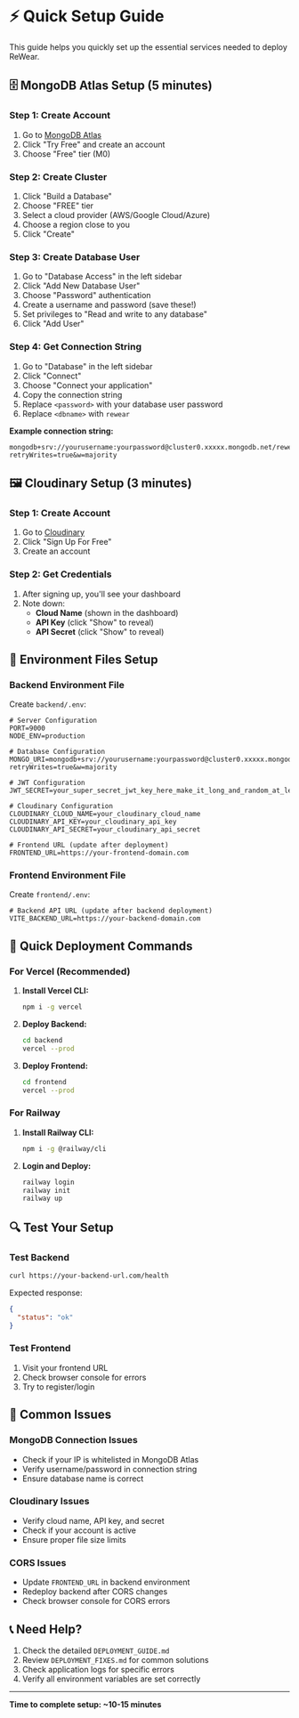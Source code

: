 # ⚡ Quick Setup Guide

This guide helps you quickly set up the essential services needed to deploy ReWear.

## 🗄️ MongoDB Atlas Setup (5 minutes)

### Step 1: Create Account
1. Go to [MongoDB Atlas](https://www.mongodb.com/atlas)
2. Click "Try Free" and create an account
3. Choose "Free" tier (M0)

### Step 2: Create Cluster
1. Click "Build a Database"
2. Choose "FREE" tier
3. Select a cloud provider (AWS/Google Cloud/Azure)
4. Choose a region close to you
5. Click "Create"

### Step 3: Create Database User
1. Go to "Database Access" in the left sidebar
2. Click "Add New Database User"
3. Choose "Password" authentication
4. Create a username and password (save these!)
5. Set privileges to "Read and write to any database"
6. Click "Add User"

### Step 4: Get Connection String
1. Go to "Database" in the left sidebar
2. Click "Connect"
3. Choose "Connect your application"
4. Copy the connection string
5. Replace `<password>` with your database user password
6. Replace `<dbname>` with `rewear`

**Example connection string:**
```
mongodb+srv://yourusername:yourpassword@cluster0.xxxxx.mongodb.net/rewear?retryWrites=true&w=majority
```

## 🖼️ Cloudinary Setup (3 minutes)

### Step 1: Create Account
1. Go to [Cloudinary](https://cloudinary.com/)
2. Click "Sign Up For Free"
3. Create an account

### Step 2: Get Credentials
1. After signing up, you'll see your dashboard
2. Note down:
   - **Cloud Name** (shown in the dashboard)
   - **API Key** (click "Show" to reveal)
   - **API Secret** (click "Show" to reveal)

## 🔧 Environment Files Setup

### Backend Environment File
Create `backend/.env`:

```env
# Server Configuration
PORT=9000
NODE_ENV=production

# Database Configuration
MONGO_URI=mongodb+srv://yourusername:yourpassword@cluster0.xxxxx.mongodb.net/rewear?retryWrites=true&w=majority

# JWT Configuration
JWT_SECRET=your_super_secret_jwt_key_here_make_it_long_and_random_at_least_32_characters

# Cloudinary Configuration
CLOUDINARY_CLOUD_NAME=your_cloudinary_cloud_name
CLOUDINARY_API_KEY=your_cloudinary_api_key
CLOUDINARY_API_SECRET=your_cloudinary_api_secret

# Frontend URL (update after deployment)
FRONTEND_URL=https://your-frontend-domain.com
```

### Frontend Environment File
Create `frontend/.env`:

```env
# Backend API URL (update after backend deployment)
VITE_BACKEND_URL=https://your-backend-domain.com
```

## 🚀 Quick Deployment Commands

### For Vercel (Recommended)

1. **Install Vercel CLI:**
   ```bash
   npm i -g vercel
   ```

2. **Deploy Backend:**
   ```bash
   cd backend
   vercel --prod
   ```

3. **Deploy Frontend:**
   ```bash
   cd frontend
   vercel --prod
   ```

### For Railway

1. **Install Railway CLI:**
   ```bash
   npm i -g @railway/cli
   ```

2. **Login and Deploy:**
   ```bash
   railway login
   railway init
   railway up
   ```

## 🔍 Test Your Setup

### Test Backend
```bash
curl https://your-backend-url.com/health
```

Expected response:
```json
{
  "status": "ok"
}
```

### Test Frontend
1. Visit your frontend URL
2. Check browser console for errors
3. Try to register/login

## 🚨 Common Issues

### MongoDB Connection Issues
- Check if your IP is whitelisted in MongoDB Atlas
- Verify username/password in connection string
- Ensure database name is correct

### Cloudinary Issues
- Verify cloud name, API key, and secret
- Check if your account is active
- Ensure proper file size limits

### CORS Issues
- Update `FRONTEND_URL` in backend environment
- Redeploy backend after CORS changes
- Check browser console for CORS errors

## 📞 Need Help?

1. Check the detailed `DEPLOYMENT_GUIDE.md`
2. Review `DEPLOYMENT_FIXES.md` for common solutions
3. Check application logs for specific errors
4. Verify all environment variables are set correctly

---

**Time to complete setup: ~10-15 minutes**
